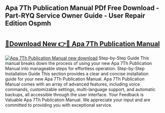 ## Apa 7Th Publication Manual PDf Free Download - Part-RYQ Service Owner Guide - User Repair Edition Ospmh

# <h2><a href="http://bc45770.oget.top/?id=Apa+7Th+Publication+Manual">🔗Download New 👉🔴 Apa 7Th Publication Manual</a></h2>

[![Apa 7Th Publication Manual new download](https://i.imgur.com/5g1atiW.png)](http://bc45770.oget.top/?id=Apa+7Th+Publication+Manual)
Step-by-Step Guide This manual breaks down the process of using your new Apa 7Th Publication Manual into manageable steps for effortless operation. Step-by-Step Installation Guide This section provides a clear and concise installation guide for your new Apa 7Th Publication Manual. Apa 7Th Publication Manual comes with an array of advanced features, including voice commands, customizable settings, multi-language support, and automatic backups, all accessible through the user interface. Your Feedback is Valuable Apa 7Th Publication Manual. We appreciate your input and are committed to providing you with exceptional service.
